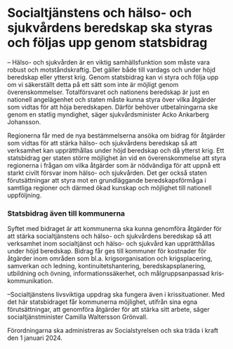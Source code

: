 # Socialtjänstens och hälso- och sjukvårdens beredskap ska styras och följas upp genom statsbidrag

– Hälso- och sjukvården är en viktig samhällsfunktion som måste vara robust och motståndskraftig. Det gäller både till vardags och under höjd beredskap eller ytterst krig. Genom statsbidrag kan vi styra och följa upp om vi säkerställt detta på ett sätt som inte är möjligt genom överenskommelser. Totalförsvaret och nationens beredskap är just en nationell angelägenhet och staten måste kunna styra över vilka åtgärder som vidtas för att höja beredskapen. Därför behöver utbetalningarna ske genom en statlig myndighet, säger sjukvårdsminister Acko Ankarberg Johansson.

Regionerna får med de nya bestämmelserna ansöka om bidrag för åtgärder som vidtas för att stärka hälso- och sjukvårdens beredskap så att verksamhet kan upprätthållas under höjd beredskap och då ytterst krig. Ett statsbidrag ger staten större möjlighet än vid en överenskommelse att styra regionerna i frågan om vilka åtgärder som är nödvändiga för att uppnå ett starkt civilt försvar inom hälso- och sjukvården. Det ger också staten förutsättningar att styra mot en grundläggande beredskapsförmåga i samtliga regioner och därmed ökad kunskap och möjlighet till nationell uppföljning.

### Statsbidrag även till kommunerna

Syftet med bidraget är att kommunerna ska kunna genomföra åtgärder för att stärka socialtjänstens och hälso- och sjukvårdens beredskap så att verksamhet inom socialtjänst och hälso- och sjukvård kan upprätthållas under höjd beredskap. Bidrag får ges till kommuner för kostnader för åtgärder inom områden som bl.a. krigsorganisation och krigsplacering, samverkan och ledning, kontinuitetshantering, beredskapsplanering, utbildning och övning, informationssäkerhet, och målgruppsanpassad kris­kommunikation.

–Socialtjänstens livsviktiga uppdrag ska fungera även i krissituationer. Med det här statsbidraget får kommunerna möjlighet, utifrån sina egna förutsättningar, att genomföra åtgärder för att stärka sitt arbete, säger socialtjänstminister Camilla Waltersson Grönvall.

Förordningarna ska administreras av Socialstyrelsen och ska träda i kraft den 1 januari 2024.
